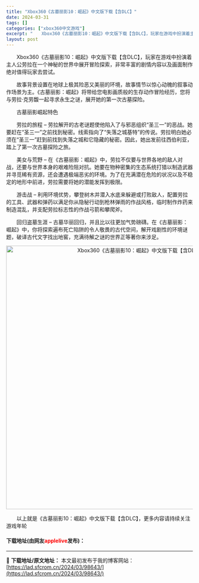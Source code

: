 ```yaml
---
title: "Xbox360《古墓丽影10：崛起》中文版下载【含DLC】"
date: 2024-03-31
tags: []
categories: ["xbox360中文游戏"]
excerpt: "　　Xbox360《古墓丽影10：崛起》中文版下载【含DLC】，玩家在游戏中扮演着主人公劳拉在一个神秘的世界中展开冒险探索，非常丰富的剧情内容以及画面制作绝对值得玩家去尝试。 　　故事背景设置在地球上极其险恶又美丽的环境，故事情节以惊心动魄的叙事动作场景为主。《古墓丽影：崛起》将带给您电影画质般的生&hellip;"
layout: post
---
```


 <p>　　Xbox360《古墓丽影10：崛起》中文版下载【含DLC】，玩家在游戏中扮演着主人公劳拉在一个神秘的世界中展开冒险探索，非常丰富的剧情内容以及画面制作绝对值得玩家去尝试。</p> <p>　　故事背景设置在地球上极其险恶又美丽的环境，故事情节以惊心动魄的叙事动作场景为主。《古墓丽影：崛起》将带给您电影画质般的生存动作冒险经历，您将与劳拉&middot;克劳馥一起寻求永生之谜，展开她的第一次古墓探险。</p> <p>　　古墓丽影崛起特色</p> <p>　　劳拉的旅程 &ndash; 劳拉解开的古老谜题使他陷入了与邪恶组织&ldquo;圣三一&rdquo;的恶战。她要赶在&ldquo;圣三一&rdquo;之前找到秘密。线索指向了&ldquo;失落之城基特&rdquo;的传说。劳拉明白她必须在&ldquo;圣三一&rdquo;赶到前找到失落之城和它隐藏的秘密。因此，她出发前往西伯利亚，踏上了第一次古墓探险之旅。</p> <p>　　美女与荒野 &ndash; 在《古墓丽影：崛起》中，劳拉不仅要与世界各地的敌人对战，还要与世界本身的艰难险阻对抗。她要在物种密集的生态系统打猎以制造武器并寻觅稀有资源，还会遭遇极端恶劣的环境。为了在充满潜在危险的状况以及不稳定的地形中前进，劳拉需要将她的潜能发挥到极限。</p> <p>　　游击战 &ndash; 利用环境优势，攀登树木并潜入水底来躲避或打败敌人，配置劳拉的工具、武器和弹药以满足你从隐秘行动到枪林弹雨的作战风格，临时制作炸药来制造混乱，并支配劳拉标志性的作战弓箭和攀爬斧。</p> <p>　　回归盗墓生涯 &ndash; 古墓华丽回归，并且比以往更加气势磅礴。在《古墓丽影：崛起》中，你将探索遍布死亡陷阱的令人敬畏的古代空间，解开戏剧性的环境谜题，破译古代文字找出地窖，充满待解之谜的世界正等著你来涉足。</p> <p align="center"><img align="" border="0" src="https://lad.sfcrom.cn/wp-content/uploads/2024/03/20240330_6608405eb581e.jpg" width="709" alt="Xbox360《古墓丽影10：崛起》中文版下载【含DLC】" /></p> <p>　　以上就是《古墓丽影10：崛起》中文版下载【含DLC】，更多内容请持续关注游戏年轮</p> <p><h4>下载地址(由网友<font color="red">applelive</font>发布)：</h4></p> 

---
📖 **下载地址/原文地址：** 本文最初发布于我的博客网站：[https://lad.sfcrom.cn/2024/03/98643/](https://lad.sfcrom.cn/2024/03/98643/)
